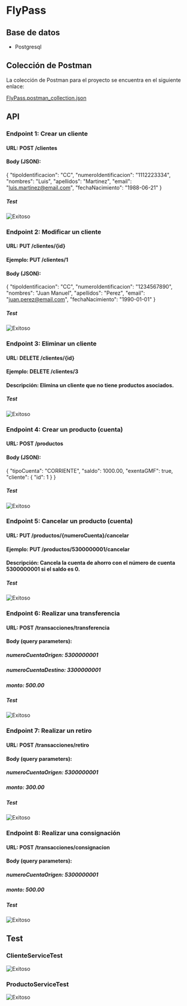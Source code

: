 # FlyPass

## Base de datos

* Postgresql

## Colección de Postman

La colección de Postman para el proyecto se encuentra en el siguiente enlace:

[FlyPass.postman_collection.json](https://github.com/javf1016/Images/tree/main/FlyPass)

## API
### Endpoint 1: Crear un cliente
#### URL: POST /clientes
#### Body (JSON):
{
    "tipoIdentificacion": "CC",
    "numeroIdentificacion": "1112223334",
    "nombres": "Luis",
    "apellidos": "Martinez",
    "email": "luis.martinez@email.com",
    "fechaNacimiento": "1988-06-21"
}

##### Test

![Exitoso](https://github.com/javf1016/Images/blob/main/FlyPass/CrearCliente.PNG?raw=true)

### Endpoint 2: Modificar un cliente
#### URL: PUT /clientes/{id}
#### Ejemplo: PUT /clientes/1
#### Body (JSON):
{
    "tipoIdentificacion": "CC",
    "numeroIdentificacion": "1234567890",
    "nombres": "Juan Manuel",
    "apellidos": "Perez",
    "email": "juan.perez@email.com",
    "fechaNacimiento": "1990-01-01"
}

##### Test

![Exitoso](https://github.com/javf1016/Images/blob/main/FlyPass/ModificarCliente.PNG?raw=true)

### Endpoint 3: Eliminar un cliente
#### URL: DELETE /clientes/{id}
#### Ejemplo: DELETE /clientes/3
#### Descripción: Elimina un cliente que no tiene productos asociados.

##### Test

![Exitoso](https://github.com/javf1016/Images/blob/main/FlyPass/EliminarCliente.PNG?raw=true)

### Endpoint 4: Crear un producto (cuenta)
#### URL: POST /productos
#### Body (JSON):
{
    "tipoCuenta": "CORRIENTE",
    "saldo": 1000.00,
    "exentaGMF": true,
    "cliente": {
        "id": 1
    }
}

##### Test

![Exitoso](https://github.com/javf1016/Images/blob/main/FlyPass/CrearProducto.PNG?raw=true)

### Endpoint 5: Cancelar un producto (cuenta)
#### URL: PUT /productos/{numeroCuenta}/cancelar
#### Ejemplo: PUT /productos/5300000001/cancelar
#### Descripción: Cancela la cuenta de ahorro con el número de cuenta 5300000001 si el saldo es 0.

##### Test

![Exitoso](https://github.com/javf1016/Images/blob/main/FlyPass/CancelarCuenta.PNG?raw=true)

### Endpoint 6: Realizar una transferencia
#### URL: POST /transacciones/transferencia
#### Body (query parameters):
##### numeroCuentaOrigen: 5300000001
##### numeroCuentaDestino: 3300000001
##### monto: 500.00

##### Test

![Exitoso](https://github.com/javf1016/Images/blob/main/FlyPass/Transferencia.PNG?raw=true)

### Endpoint 7: Realizar un retiro
#### URL: POST /transacciones/retiro
#### Body (query parameters):
##### numeroCuentaOrigen: 5300000001
##### monto: 300.00

##### Test

![Exitoso](https://github.com/javf1016/Images/blob/main/FlyPass/Retiro.PNG?raw=true)

### Endpoint 8: Realizar una consignación
#### URL: POST /transacciones/consignacion
#### Body (query parameters):
##### numeroCuentaOrigen: 5300000001
##### monto: 500.00

##### Test

![Exitoso](https://github.com/javf1016/Images/blob/main/FlyPass/Consigancion.PNG?raw=true)

## Test
### ClienteServiceTest

![Exitoso](https://github.com/javf1016/Images/blob/main/FlyPass/ClienteTest.PNG?raw=true)

### ProductoServiceTest

![Exitoso](https://github.com/javf1016/Images/blob/main/FlyPass/ProductoTest.PNG?raw=true)

